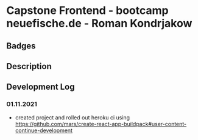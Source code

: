 # Capstone Frontend - bootcamp neuefische.de - Roman Kondrjakow

## Badges

## Description

## Development Log

### 01.11.2021

- created project and rolled out heroku ci using https://github.com/mars/create-react-app-buildpack#user-content-continue-development
